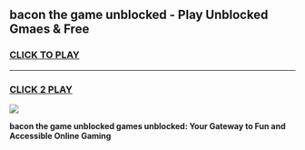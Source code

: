 
## bacon the game unblocked - Play Unblocked Gmaes & Free
<h3>
<a href="https://news.freeplayer.one?title=bacon_the_game_unblocked&ref=16F">CLICK TO PLAY</a></h3>
<hr>

<h3>
<a href="https://news.freeplayer.one?title=bacon_the_game_unblocked&ref=16F">CLICK 2 PLAY</a>
  
</h3>

<a href="https://news.freeplayer.one?title=bacon_the_game_unblocked&ref=16F/"><img src="https://clearcache.store/games.png"></a>


**bacon the game unblocked games unblocked: Your Gateway to Fun and Accessible Online Gaming**
